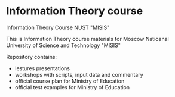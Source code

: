 # Information Theory course

Information Theory Course NUST "MISIS"

This is Information Theory course materials for Moscow Natioanal University of Science and Technology "MISIS"

Repository contains:

- lestures presentations
- workshops with scripts, input data and commentary
- official course plan for Ministry of Education
- official test examples for Ministry of Education
